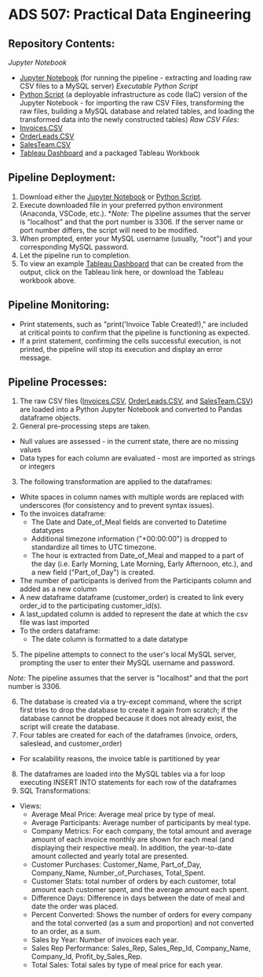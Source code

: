 # ADS 507: Practical Data Engineering

## Repository Contents:
_Jupyter Notebook_
* [Jupyter Notebook](https://raw.githubusercontent.com/nlee98/ADS-507-Data-Engineering/main/ADS-507_Final_Notebook.ipynb) (for running the pipeline - extracting and loading raw CSV files to a MySQL server)
_Executable Python Script_
* [Python Script](https://raw.githubusercontent.com/nlee98/ADS-507-Data-Engineering/main/ADS-507_Final_Notebook.py) (a deployable infrastructure as code (IaC) version of the Jupyter Notebook - for importing the raw CSV Files, transforming the raw files, building a MySQL database and related tables, and loading the transformed data into the newly constructed tables)
 _Raw CSV Files:_
* [Invoices.CSV](https://raw.githubusercontent.com/nlee98/ADS-507-Data-Engineering/main/Invoices.csv)
* [OrderLeads.CSV](https://raw.githubusercontent.com/nlee98/ADS-507-Data-Engineering/main/OrderLeads.csv)
* [SalesTeam.CSV](https://raw.githubusercontent.com/nlee98/ADS-507-Data-Engineering/main/SalesTeam.csv) 
* [Tableau Dashboard](https://public.tableau.com/app/profile/christine1435/viz/WebTrafficDashboardDigitalMarketingVOTD_16774150755110/Performance?publish=yes) and a packaged Tableau Workbook

## Pipeline Deployment:
1. Download either the [Jupyter Notebook](https://raw.githubusercontent.com/nlee98/ADS-507-Data-Engineering/main/ADS-507_Final_Notebook.ipynb) or [Python Script](https://raw.githubusercontent.com/nlee98/ADS-507-Data-Engineering/main/ADS-507_Final_Notebook.py).
2. Execute downloaded file in your preferred python environment (Anaconda, VSCode, etc.).
  *_Note:_ The pipeline assumes that the server is "localhost" and that the port number is 3306. If the server name or port number differs, the script will need to be modified.
3. When prompted, enter your MySQL username (usually, "root") and your corresponding MySQL password.
4. Let the pipeline run to completion.
5. To view an example [Tableau Dashboard](https://public.tableau.com/app/profile/christine1435/viz/WebTrafficDashboardDigitalMarketingVOTD_16774150755110/Performance?publish=yes) that can be created from the output, click on the Tableau link here, or download the Tableau workbook above.

## Pipeline Monitoring:
* Print statements, such as "print('Invoice Table Created!)," are included at critical points to confirm that the pipeline is functioning as expected.
* If a print statement, confirming the cells successful execution, is not printed, the pipeline will stop its execution and display an error message.


## Pipeline Processes:
1. The raw CSV files ([Invoices.CSV](https://raw.githubusercontent.com/nlee98/ADS-507-Data-Engineering/main/Invoices.csv), [OrderLeads.CSV](https://raw.githubusercontent.com/nlee98/ADS-507-Data-Engineering/main/OrderLeads.csv), and [SalesTeam.CSV](https://raw.githubusercontent.com/nlee98/ADS-507-Data-Engineering/main/SalesTeam.csv)) are loaded into a Python Jupyter Notebook and converted to Pandas dataframe objects.
2. General pre-processing steps are taken.
 * Null values are assessed - in the current state, there are no missing values
 * Data types for each column are evaluated - most are imported as strings or integers
3. The following transformation are applied to the dataframes:
 * White spaces in column names with multiple words are replaced with underscores (for consistency and to prevent syntax issues).
 * To the invoices dataframe:
   * The Date and Date_of_Meal fields are converted to Datetime datatypes
   * Additional timezone information ("+00:00:00") is dropped to standardize all times to UTC timezone.
   * The hour is extracted from Date_of_Meal and mapped to a part of the day (i.e. Early Morning, Late Morning, Early Afternoon, etc.), and a new field ("Part_of_Day") is created.
  * The number of participants is derived from the Participants column and added as a new column
  * A new dataframe dataframe (customer_order) is created to link every order_id to the participating customer_id(s).
   * A last_updated column is added to represent the date at which the csv file was last imported
 * To the orders dataframe:
   * The date column is formatted to a date datatype
5. The pipeline attempts to connect to the user's local MySQL server, prompting the user to enter their  MySQL username and password.
 
  _Note:_ The pipeline assumes that the server is "localhost" and that the port number is 3306.
 
6. The database is created via a try-except command, where the script first tries to drop the database to create it again from scratch; if the database cannot be dropped because it does not already exist, the script will create the database.
7. Four tables are created for each of the dataframes (invoice, orders, saleslead, and customer_order)
 * For scalability reasons, the invoice table is partitioned by year
8. The dataframes are loaded into the MySQL tables via a for loop executing INSERT INTO statements for each row of the dataframes
9. SQL Transformations:
* Views:
   * Average Meal Price: Average meal price by type of meal.
   * Average Participants: Average number of participants by meal type.
   * Company Metrics: For each company, the total amount and average amount of each invoice monthly are shown for each meal (and displaying their respective meal). In addition, the year-to-date amount collected and yearly total are presented.
   * Customer Purchases: Customer_Name, Part_of_Day, Company_Name, Number_of_Purchases, Total_Spent.
   * Customer Stats: total number of orders by each customer, total amount each customer spent, and the average amount each spent.
   * Difference Days: Difference in days between the date of meal and date the order was placed.
   * Percent Converted: Shows the number of orders for every company and the total converted (as a sum and proportion) and not converted to an order, as a sum.
   * Sales by Year: Number of invoices each year.
   * Sales Rep Performance: Sales_Rep, Sales_Rep_Id, Company_Name, Company_Id, Profit_by_Sales_Rep.
   * Total Sales: Total sales by type of meal price for each year.
